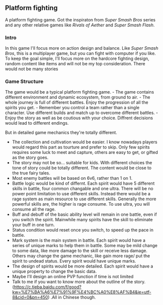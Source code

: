  <h2>Platform fighting</h2>	

A platform fighting game. Got the inspiraton from <em>Super Smash Bros</em> series and any other relative games like <em> Rivals of Aether</em> and <em>Super Smash Flash</em>.

<h3>Intro</h3>

<p>In this game I'll focus more on action design and balance. Like <em>Super Smash Bros</em>, this is a multiplayer game, but you can fight with computer if you like. To keep the goal simple, I'll focus more on the hardcore fighting design, random content like items and will not be my top consideration. There would not be many stories</p>

<h3>Game Structure</h3>
The game would be a typical platform fighting game.  
 - The game contains different environment and dynamic ecosystem, from ground to air.
 - The whole journey is full of different battles. Enjoy the progression of all the spirits you get.
 - Remember you control a team rather than a single character. Use different builds and match up to overcome different battles.
 - Enjoy the story as well as be coutious with your choice. Diffrent decisions would lead to different endings.

But in detailed game mechanics they're totally different. 
 - The collection and cultivation would be easier. I know nowadays players would regard this part as tourture and prefer to skip. Only few spirits requires some luck to meet and capture, others are easy to get, or gifted as the story goes.
 - The story may not be so... suitable for kids. With different choices the tone of story could be totally different. The content would be close to the true fairy tales.
 - Most enemy battles will be based on 6v6, rather than 1 on 1.
 - Battle logic would be kind of differnt. Each spirit would have 5 different skills in battle, four common changable and one ultra. There will be no power point limitation to use different skills. Instead there would be a rage system as main resource to use different skills. Generally the more powerful skills are, the higher is rage consume. To use ultra, you will consume all the rage.
 - Buff and debuff of the basic ability level will remain in one battle, even if you switch the spirit. Mainwhile many spirits have the skill to eliminate your buff in one turn.
 - Status condition would reset once you switch, to speed up the pace in battle.
 - Mark system is the main system in battle. Each spirit would have a series of unique marks to help them in battle. Some may be mild change to some data, like more damage to the skill or receive less damage. Others may change the game mechanic, like gain more rage/ put the spirit to undead status. Every spirit would have unique marks.
 - The design of spirits would be more detailed. Each spirit would have a unique property to change the basic data.
 - Maybe I'll design an online PVP function if time is not limited
 - Talk to me if you want to know more about the outline of the story.
(https://c.tieba.baidu.com/f/good?kw=%E7%BA%A6%E7%91%9F%E4%BC%A0%E8%AF%B4&ie=utf-8&cid=0&pn=450) .All in Chinese though.
